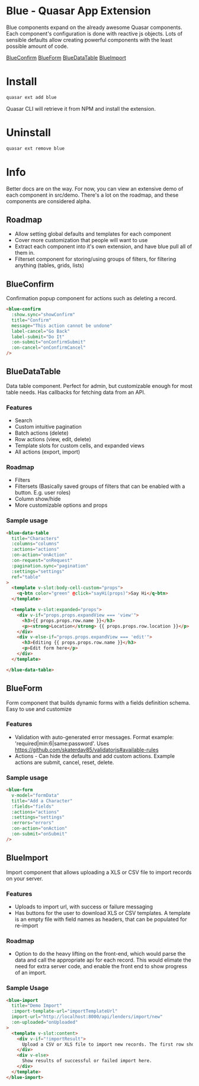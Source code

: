 Blue - Quasar App Extension
===

Blue components expand on the already awesome Quasar components. Each component's configuration is done with reactive js objects. Lots of sensible defaults allow creating powerful components with the least possible amount of code.

[BlueConfirm](#blueconfirm)
[BlueForm](#blueform)
[BlueDataTable](#bluedatatable)
[BlueImport](#blueimport)

# Install
```bash
quasar ext add blue
```
Quasar CLI will retrieve it from NPM and install the extension.

# Uninstall
```bash
quasar ext remove blue
```

# Info

Better docs are on the way. For now, you can view an extensive demo of each component in src/demo. There's a lot on the roadmap, and these components are considered alpha.

## Roadmap

* Allow setting global defaults and templates for each component
* Cover more customization that people will want to use
* Extract each component into it's own extension, and have blue pull all of them in.
* Filterset component for storing/using groups of filters, for filtering anything (tables, grids, lists)

## BlueConfirm

Confirmation popup component for actions such as deleting a record.

```html
<blue-confirm
  :show.sync="showConfirm"
  title="Confirm"
  message="This action cannot be undone"
  label-cancel="Go Back"
  label-submit="Do It"
  :on-submit="onConfirmSubmit"
  :on-cancel="onConfirmCancel"
/>
```

## BlueDataTable

Data table component. Perfect for admin, but customizable enough for most table needs. Has callbacks for fetching data from an API.

### Features

* Search
* Custom intuitive pagination
* Batch actions (delete)
* Row actions (view, edit, delete)
* Template slots for custom cells, and expanded views
* All actions (export, import)

### Roadmap

* Filters
* Filtersets (Basically saved groups of filters that can be enabled with a button. E.g. user roles)
* Column show/hide
* More customizable options and props

### Sample usage

```html
<blue-data-table
  title="Characters"
  :columns="columns"
  :actions="actions"
  :on-action="onAction"
  :on-request="onRequest"
  :pagination.sync="pagination"
  :settings="settings"
  ref="table"
>
  <template v-slot:body-cell-custom="props">
    <q-btn color="green" @click="sayHi(props)">Say Hi</q-btn>
  </template>

  <template v-slot:expanded="props">
    <div v-if="props.props.expandView === 'view'">
      <h3>{{ props.props.row.name }}</h3>
      <p><strong>Location</strong> {{ props.props.row.location }}</p>
    </div>
    <div v-else-if="props.props.expandView === 'edit'">
      <h3>Editing {{ props.props.row.name }}</h3>
      <p>Edit form here</p>
    </div>
  </template>

</blue-data-table>
```

## BlueForm

Form component that builds dynamic forms with a fields definition schema. Easy to use and customize

### Features

* Validation with auto-generated error messages. Format example: 'required|min:6|same:password'. Uses https://github.com/skaterdav85/validatorjs#available-rules
* Actions - Can hide the defaults and add custom actions. Example actions are submit, cancel, reset, delete.

### Sample usage

```html
<blue-form
  v-model="formData"
  title="Add a Character"
  :fields="fields"
  :actions="actions"
  :settings="settings"
  :errors="errors"
  :on-action="onAction"
  :on-submit="onSubmit"
/>
```

## BlueImport

Import component that allows uploading a XLS or CSV file to import records on your server.

### Features

* Uploads to import url, with success or failure messaging
* Has buttons for the user to download XLS or CSV templates. A template is an empty file with field names as headers, that can be populated for re-import

### Roadmap

* Option to do the heavy lifting on the front-end, which would parse the data and call the appropriate api for each record. This would elimate the need for extra server code, and enable the front end to show progress of an import.

### Sample Usage

```html
<blue-import
  title="Demo Import"
  :import-template-url="importTemplateUrl"
  import-url="http://localhost:8000/api/lenders/import/new"
  :on-uploaded="onUploaded"
>
  <template v-slot:content>
    <div v-if="!importResult">
      Upload a CSV or XLS file to import new records. The first row should be the header row, containing field names. You can download an import template below to get started.
    </div>
    <div v-else>
      Show results of successful or failed import here.
    </div>
  </template>
</blue-import>
```
